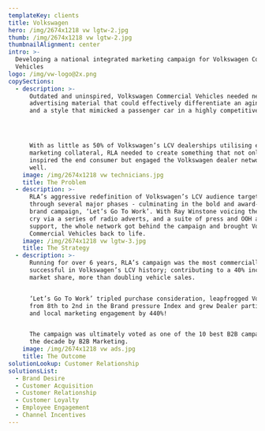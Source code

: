 ```yaml
---
templateKey: clients
title: Volkswagen
hero: /img/2674x1218 vw lgtw-2.jpg
thumb: /img/2674x1218 vw lgtw-2.jpg
thumbnailAlignment: center
intro: >-
  Developing a national integrated marketing campaign for Volkswagen Commercial
  Vehicles
logo: /img/vw-logo@2x.png
copySections:
  - description: >-
      Outdated and uninspired, Volkswagen Commercial Vehicles needed new
      advertising material that could effectively differentiate an aging product
      and a style that mimicked a passenger car in a highly competitive market. 




      With as little as 50% of Volkswagen’s LCV dealerships utilising existing
      marketing collateral, RLA needed to create something that not only
      inspired the end consumer but engaged the Volkswagen dealer network as
      well.
    image: /img/2674x1218 vw technicians.jpg
    title: The Problem
  - description: >-
      RLA’s aggressive redefinition of Volkswagen’s LCV audience targeting went
      through several major phases - culminating in the bold and award-winning
      brand campaign, ‘Let’s Go To Work’. With Ray Winstone voicing the rallying
      cry via a series of radio adverts, and a suite of press and OOH assets in
      support, the whole network got behind the campaign and brought Volkswagen
      Commercial Vehicles back to life.
    image: /img/2674x1218 vw lgtw-3.jpg
    title: The Strategy
  - description: >-
      Running for over 6 years, RLA’s campaign was the most commercially
      successful in Volkswagen’s LCV history; contributing to a 40% increase in
      market share, more than doubling vehicle sales. 


      ‘Let’s Go To Work’ tripled purchase consideration, leapfrogged Volkswagen
      from 8th to 2nd in the Brand pressure Index and grew Dealer participation
      and local marketing engagement by 440%! 


      The campaign was ultimately voted as one of the 10 best B2B campaigns of
      the decade by B2B Marketing.
    image: /img/2674x1218 vw ads.jpg
    title: The Outcome
solutionLookup: Customer Relationship
solutionsList:
  - Brand Desire
  - Customer Acquisition
  - Customer Relationship
  - Customer Loyalty
  - Employee Engagement
  - Channel Incentives
---
```


